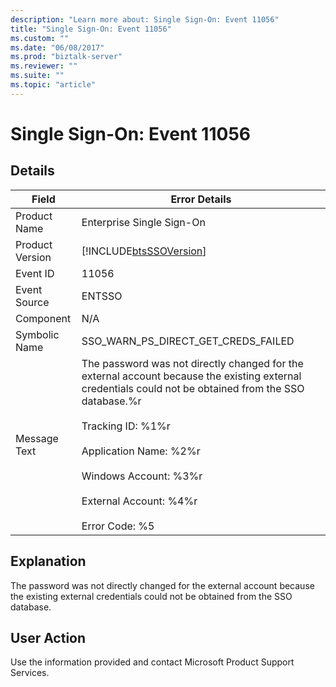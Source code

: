 ```yaml
---
description: "Learn more about: Single Sign-On: Event 11056"
title: "Single Sign-On: Event 11056"
ms.custom: ""
ms.date: "06/08/2017"
ms.prod: "biztalk-server"
ms.reviewer: ""
ms.suite: ""
ms.topic: "article"
---
```

# Single Sign-On: Event 11056
## Details  
  
| Field | Error Details | 
|-----------------|--------------------------------------------------------------------------------------------------------------------------------------------------------------------------------------------------------------------------------------------------------------------------------------------------------------------------|
|  Product Name   |                                                                                                                                                Enterprise Single Sign-On                                                                                                                                                 |
| Product Version |                                                                                                                                [!INCLUDE[btsSSOVersion](../includes/btsssoversion-md.md)]                                                                                                                                |
|    Event ID     |                                                                                                                                                          11056                                                                                                                                                           |
|  Event Source   |                                                                                                                                                          ENTSSO                                                                                                                                                          |
|    Component    |                                                                                                                                                           N/A                                                                                                                                                            |
|  Symbolic Name  |                                                                                                                                           SSO_WARN_PS_DIRECT_GET_CREDS_FAILED                                                                                                                                            |
|  Message Text   | The password was not directly changed for the external account because the existing external credentials could not be obtained from the SSO database.%r<br /><br /> Tracking ID: %1%r<br /><br /> Application Name: %2%r<br /><br /> Windows Account: %3%r<br /><br /> External Account: %4%r<br /><br /> Error Code: %5 |
  
## Explanation  
 The password was not directly changed for the external account because the existing external credentials could not be obtained from the SSO database.  
  
## User Action  
 Use the information provided and contact Microsoft Product Support Services.
